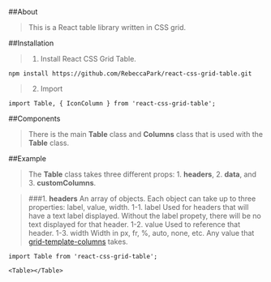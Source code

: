 ##About

>This is a React table library written in CSS grid.

##Installation

>1. Install React CSS Grid Table.

```
npm install https://github.com/RebeccaPark/react-css-grid-table.git
```

>2. Import

```
import Table, { IconColumn } from 'react-css-grid-table';
```

##Components

>There is the main **Table** class and **Columns** class that is used with the **Table** class.

##Example

>The **Table** class takes three different props: 1. **headers**, 2. **data**, and 3. **customColumns**.

>###1. **headers**
>An array of objects. Each object can take up to three properties: label, value, width.
>1-1. label
>Used for headers that will have a text label displayed. Without the label propety, there will be no text displayed for that header.
>1-2. value
>Used to reference that header.
>1-3. width
>Width in px, fr, %, auto, none, etc. Any value that [grid-template-columns](https://developer.mozilla.org/en-US/docs/Web/CSS/grid-template-columns) takes.

```
import Table from 'react-css-grid-table';

<Table></Table>
```